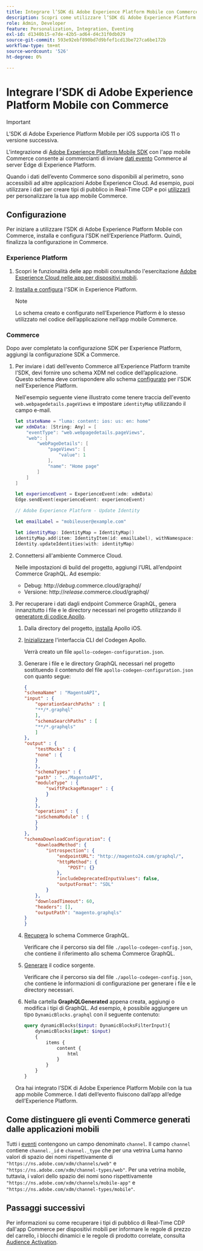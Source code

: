 ```yaml
---
title: Integrare l’SDK di Adobe Experience Platform Mobile con Commerce
description: Scopri come utilizzare l’SDK di Adobe Experience Platform Mobile con la vetrina Commerce headless o personalizzata.
role: Admin, Developer
feature: Personalization, Integration, Eventing
exl-id: d1340b15-e7de-42b5-ad64-d4c31f0db029
source-git-commit: 593e92ebf890bd7d9bfef1cd13be727ca6be172b
workflow-type: tm+mt
source-wordcount: '526'
ht-degree: 0%

---
```


# Integrare l’SDK di Adobe Experience Platform Mobile con Commerce

>[!IMPORTANT]
>
>L’SDK di Adobe Experience Platform Mobile per iOS supporta iOS 11 o versione successiva.

L&#39;integrazione di [Adobe Experience Platform Mobile SDK](https://developer.adobe.com/client-sdks/home/) con l&#39;app mobile Commerce consente ai commercianti di inviare [dati evento](events.md) Commerce al server Edge di Experience Platform.

Quando i dati dell’evento Commerce sono disponibili al perimetro, sono accessibili ad altre applicazioni Adobe Experience Cloud. Ad esempio, puoi utilizzare i dati per creare tipi di pubblico in Real-Time CDP e poi [utilizzarli](https://experienceleague.adobe.com/docs/commerce-admin/customers/audience-activation.html) per personalizzare la tua app mobile Commerce.

## Configurazione

Per iniziare a utilizzare l’SDK di Adobe Experience Platform Mobile con Commerce, installa e configura l’SDK nell’Experience Platform. Quindi, finalizza la configurazione in Commerce.

### Experience Platform

1. Scopri le funzionalità delle app mobili consultando l&#39;esercitazione [Adobe Experience Cloud nelle app per dispositivi mobili](https://experienceleague.adobe.com/docs/platform-learn/implement-mobile-sdk/overview.html).

1. [Installa e configura](https://developer.adobe.com/client-sdks/documentation/getting-started/) l&#39;SDK in Experience Platform.

   >[!NOTE]
   >
   >Lo schema creato e configurato nell’Experience Platform è lo stesso utilizzato nel codice dell’applicazione nell’app mobile Commerce.

### Commerce

Dopo aver completato la configurazione SDK per Experience Platform, aggiungi la configurazione SDK a Commerce.

1. Per inviare i dati dell’evento Commerce all’Experience Platform tramite l’SDK, devi fornire uno schema XDM nel codice dell’applicazione. Questo schema deve corrispondere allo schema [configurato](https://developer.adobe.com/client-sdks/home/getting-started/set-up-schemas-and-datasets/) per l&#39;SDK nell&#39;Experience Platform.

   Nell&#39;esempio seguente viene illustrato come tenere traccia dell&#39;evento `web.webpagedetails.pageViews` e impostare `identityMap` utilizzando il campo e-mail.

   ```swift
   let stateName = "luma: content: ios: us: en: home"
   var xdmData: [String: Any] = [
       "eventType": "web.webpagedetails.pageViews",
       "web": [
           "webPageDetails": [
               "pageViews": [
                   "value": 1
               ],
               "name": "Home page"
           ]
       ]
   ]
   
   let experienceEvent = ExperienceEvent(xdm: xdmData)
   Edge.sendEvent(experienceEvent: experienceEvent)
   
   // Adobe Experience Platform - Update Identity
   
   let emailLabel = "mobileuser@example.com"
   
   let identityMap: IdentityMap = IdentityMap()
   identityMap.add(item: IdentityItem(id: emailLabel), withNamespace: "Email")
   Identity.updateIdentities(with: identityMap)
   ```

1. Connettersi all&#39;ambiente Commerce Cloud.

   Nelle impostazioni di build del progetto, aggiungi l’URL all’endpoint Commerce GraphQL. Ad esempio:

   - Debug: http://_debug_.commerce.cloud/graphql/
   - Versione: http://_release_.commerce.cloud/graphql/

1. Per recuperare i dati dagli endpoint Commerce GraphQL, genera innanzitutto i file e le directory necessari nel progetto utilizzando il [generatore di codice Apollo](https://www.apollographql.com/docs/ios/).

   1. Dalla directory del progetto, [installa](https://www.apollographql.com/docs/ios/get-started#1-install-the-apollo-frameworks) Apollo iOS.

   1. [Inizializzare](https://www.apollographql.com/docs/ios/code-generation/codegen-cli/#initialize) l&#39;interfaccia CLI del Codegen Apollo.

      Verrà creato un file `apollo-codegen-configuration.json`.

   1. Generare i file e le directory GraphQL necessari nel progetto sostituendo il contenuto del file `apollo-codegen-configuration.json` con quanto segue:

      ```json
      {
      "schemaName" : "MagentoAPI",
      "input" : {
          "operationSearchPaths" : [
          "**/*.graphql"
          ],
          "schemaSearchPaths" : [
          "**/*.graphqls"
          ]
      },
      "output" : {
          "testMocks" : {
          "none" : {
          }
          },
          "schemaTypes" : {
          "path" : "../MagentoAPI",
          "moduleType" : {
              "swiftPackageManager" : {
              }
          }
          },
          "operations" : {
          "inSchemaModule" : {
          }
          }
      },
      "schemaDownloadConfiguration": {
          "downloadMethod": {
              "introspection": {
                  "endpointURL": "http://magento24.com/graphql/",
                  "httpMethod": {
                      "POST": {}
                  },
                  "includeDeprecatedInputValues": false,
                  "outputFormat": "SDL"
              }
          },
          "downloadTimeout": 60,
          "headers": [],
          "outputPath": "magento.graphqls"
      }
      }
      ```

   1. [Recupera](https://www.apollographql.com/docs/ios/code-generation/codegen-cli/#fetch-schema) lo schema Commerce GraphQL.

      Verificare che il percorso sia del file `./apollo-codegen-config.json`, che contiene il riferimento allo schema Commerce GraphQL.

   1. [Generare](https://www.apollographql.com/docs/ios/code-generation/codegen-cli/#generate) il codice sorgente.

      Verificare che il percorso sia del file `./apollo-codegen-config.json`, che contiene le informazioni di configurazione per generare i file e le directory necessari.

   1. Nella cartella **GraphQLGenerated** appena creata, aggiungi o modifica i tipi di GraphQL. Ad esempio, è possibile aggiungere un tipo `DynamicBlocks.graphql` con il seguente contenuto:

      ```graphql
      query dynamicBlocks($input: DynamicBlocksFilterInput){
          dynamicBlocks(input: $input)
          {
              items {
                  content {
                      html
                  }
              }
          }
      }
      ```

   Ora hai integrato l’SDK di Adobe Experience Platform Mobile con la tua app mobile Commerce. I dati dell’evento fluiscono dall’app all’edge dell’Experience Platform.

## Come distinguere gli eventi Commerce generati dalle applicazioni mobili

Tutti i [eventi](events.md) contengono un campo denominato `channel`. Il campo `channel` contiene `channel._id` e `channel._type` che per una vetrina Luma hanno valori di spazio dei nomi rispettivamente di `"https://ns.adobe.com/xdm/channels/web"` e `"https://ns.adobe.com/xdm/channel-types/web"`. Per una vetrina mobile, tuttavia, i valori dello spazio dei nomi sono rispettivamente `"https://ns.adobe.com/xdm/channels/mobile-app"` e `"https://ns.adobe.com/xdm/channel-types/mobile"`.

## Passaggi successivi

Per informazioni su come recuperare i tipi di pubblico di Real-Time CDP dall&#39;app Commerce per dispositivi mobili per informare le regole di prezzo del carrello, i blocchi dinamici e le regole di prodotto correlate, consulta [Audience Activation](https://experienceleague.adobe.com/docs/commerce-admin/customers/audience-activation.html#retrieve-audiences-using-the-adobe-experience-platform-mobile-sdk).
